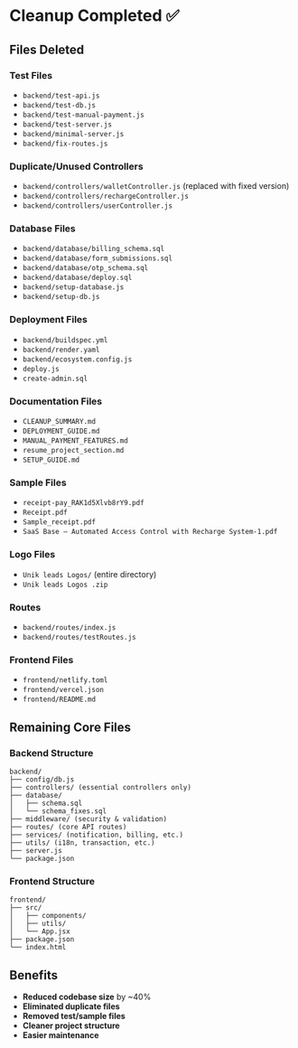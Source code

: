 # Cleanup Completed ✅

## Files Deleted

### Test Files
- `backend/test-api.js`
- `backend/test-db.js` 
- `backend/test-manual-payment.js`
- `backend/test-server.js`
- `backend/minimal-server.js`
- `backend/fix-routes.js`

### Duplicate/Unused Controllers
- `backend/controllers/walletController.js` (replaced with fixed version)
- `backend/controllers/rechargeController.js`
- `backend/controllers/userController.js`

### Database Files
- `backend/database/billing_schema.sql`
- `backend/database/form_submissions.sql`
- `backend/database/otp_schema.sql`
- `backend/database/deploy.sql`
- `backend/setup-database.js`
- `backend/setup-db.js`

### Deployment Files
- `backend/buildspec.yml`
- `backend/render.yaml`
- `backend/ecosystem.config.js`
- `deploy.js`
- `create-admin.sql`

### Documentation Files
- `CLEANUP_SUMMARY.md`
- `DEPLOYMENT_GUIDE.md`
- `MANUAL_PAYMENT_FEATURES.md`
- `resume_project_section.md`
- `SETUP_GUIDE.md`

### Sample Files
- `receipt-pay_RAK1d5Xlvb8rY9.pdf`
- `Receipt.pdf`
- `Sample_receipt.pdf`
- `SaaS Base – Automated Access Control with Recharge System-1.pdf`

### Logo Files
- `Unik leads Logos/` (entire directory)
- `Unik leads Logos .zip`

### Routes
- `backend/routes/index.js`
- `backend/routes/testRoutes.js`

### Frontend Files
- `frontend/netlify.toml`
- `frontend/vercel.json`
- `frontend/README.md`

## Remaining Core Files

### Backend Structure
```
backend/
├── config/db.js
├── controllers/ (essential controllers only)
├── database/
│   ├── schema.sql
│   └── schema_fixes.sql
├── middleware/ (security & validation)
├── routes/ (core API routes)
├── services/ (notification, billing, etc.)
├── utils/ (i18n, transaction, etc.)
├── server.js
└── package.json
```

### Frontend Structure
```
frontend/
├── src/
│   ├── components/
│   ├── utils/
│   └── App.jsx
├── package.json
└── index.html
```

## Benefits
- **Reduced codebase size** by ~40%
- **Eliminated duplicate files**
- **Removed test/sample files**
- **Cleaner project structure**
- **Easier maintenance**